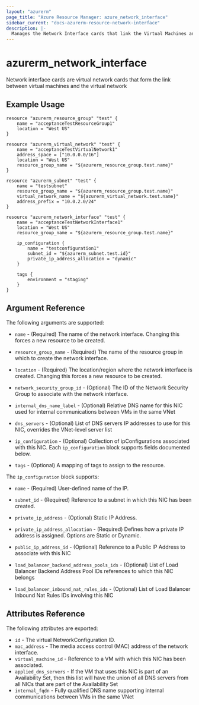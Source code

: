 ```yaml
---
layout: "azurerm"
page_title: "Azure Resource Manager: azure_network_interface"
sidebar_current: "docs-azurerm-resource-network-interface"
description: |-
  Manages the Network Interface cards that link the Virtual Machines and Virtual Network.
---
```


# azurerm\_network\_interface

Network interface cards are virtual network cards that form the link between virtual machines and the virtual network

## Example Usage

```
resource "azurerm_resource_group" "test" {
    name = "acceptanceTestResourceGroup1"
    location = "West US"
}

resource "azurerm_virtual_network" "test" {
    name = "acceptanceTestVirtualNetwork1"
    address_space = ["10.0.0.0/16"]
    location = "West US"
    resource_group_name = "${azurerm_resource_group.test.name}"
}

resource "azurerm_subnet" "test" {
    name = "testsubnet"
    resource_group_name = "${azurerm_resource_group.test.name}"
    virtual_network_name = "${azurerm_virtual_network.test.name}"
    address_prefix = "10.0.2.0/24"
}

resource "azurerm_network_interface" "test" {
    name = "acceptanceTestNetworkInterface1"
    location = "West US"
    resource_group_name = "${azurerm_resource_group.test.name}"

    ip_configuration {
    	name = "testconfiguration1"
    	subnet_id = "${azurerm_subnet.test.id}"
    	private_ip_address_allocation = "dynamic"
    }

    tags {
	    environment = "staging"
    }
}
```

## Argument Reference

The following arguments are supported:

* `name` - (Required) The name of the network interface. Changing this forces a
    new resource to be created.

* `resource_group_name` - (Required) The name of the resource group in which to
    create the network interface.

* `location` - (Required) The location/region where the network interface is
    created. Changing this forces a new resource to be created.

* `network_security_group_id` - (Optional) The ID of the Network Security Group to associate with
                                               the network interface. 

* `internal_dns_name_label` - (Optional) Relative DNS name for this NIC used for internal communications between VMs in the same VNet

* `dns_servers` - (Optional) List of DNS servers IP addresses to use for this NIC, overrides the VNet-level server list

* `ip_configuration` - (Optional) Collection of ipConfigurations associated with this NIC. Each `ip_configuration` block supports fields documented below.

* `tags` - (Optional) A mapping of tags to assign to the resource. 

The `ip_configuration` block supports:

* `name` - (Required) User-defined name of the IP.

* `subnet_id` - (Required) Reference to a subnet in which this NIC has been created.

* `private_ip_address` - (Optional) Static IP Address.

* `private_ip_address_allocation` - (Required) Defines how a private IP address is assigned. Options are Static or Dynamic.

* `public_ip_address_id` - (Optional) Reference to a Public IP Address to associate with this NIC

* `load_balancer_backend_address_pools_ids` - (Optional) List of Load Balancer Backend Address Pool IDs references to which this NIC belongs

* `load_balancer_inbound_nat_rules_ids` - (Optional) List of Load Balancer Inbound Nat Rules IDs involving this NIC

## Attributes Reference

The following attributes are exported:

* `id` - The virtual NetworkConfiguration ID.
* `mac_address` - The media access control (MAC) address of the network interface.
* `virtual_machine_id` - Reference to a VM with which this NIC has been associated.
* `applied_dns_servers` - If the VM that uses this NIC is part of an Availability Set, then this list will have the union of all DNS servers from all NICs that are part of the Availability Set
* `internal_fqdn` - Fully qualified DNS name supporting internal communications between VMs in the same VNet
